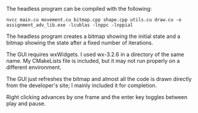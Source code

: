 The headless program can be compiled with the following:
    
    nvcc main.cu movement.cu bitmap.cpp shape.cpp utils.cu draw.cu -o assignment_adv_lib.exe -lcublas -lnppc -lnppial

The headless program creates a bitmap showing the initial state and a bitmap showing the state after a fixed number of iterations.

The GUI requires wxWidgets.
I used wx-3.2.6 in a directory of the same name.
My CMakeLists file is included, but it may not run properly on a different environment.

The GUI just refreshes the bitmap and almost all the code is drawn directly from the developer's site; I mainly included it for completion.

Right clicking advances by one frame and the enter key toggles between play and pause.